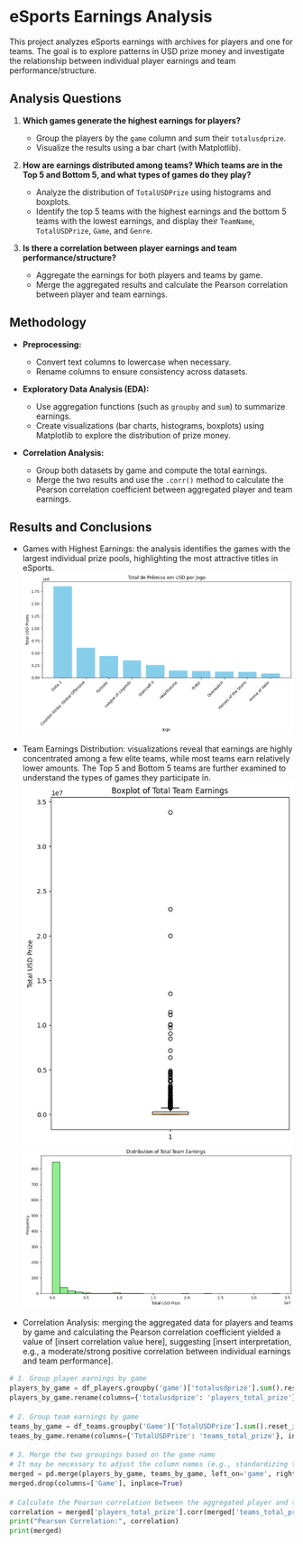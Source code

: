 # eSports Earnings Analysis

This project analyzes eSports earnings with archives for players and one for teams. The goal is to explore patterns in USD prize money and investigate the relationship between individual player earnings and team performance/structure.

## Analysis Questions

1. **Which games generate the highest earnings for players?**  
   - Group the players by the `game` column and sum their `totalusdprize`.
   - Visualize the results using a bar chart (with Matplotlib).

2. **How are earnings distributed among teams? Which teams are in the Top 5 and Bottom 5, and what types of games do they play?**  
   - Analyze the distribution of `TotalUSDPrize` using histograms and boxplots.
   - Identify the top 5 teams with the highest earnings and the bottom 5 teams with the lowest earnings, and display their `TeamName`, `TotalUSDPrize`, `Game`, and `Genre`.

3. **Is there a correlation between player earnings and team performance/structure?**  
   - Aggregate the earnings for both players and teams by game.
   - Merge the aggregated results and calculate the Pearson correlation between player and team earnings.

## Methodology

- **Preprocessing:**  
  - Convert text columns to lowercase when necessary.
  - Rename columns to ensure consistency across datasets.

- **Exploratory Data Analysis (EDA):**  
  - Use aggregation functions (such as `groupby` and `sum`) to summarize earnings.
  - Create visualizations (bar charts, histograms, boxplots) using Matplotlib to explore the distribution of prize money.

- **Correlation Analysis:**  
  - Group both datasets by game and compute the total earnings.
  - Merge the two results and use the `.corr()` method to calculate the Pearson correlation coefficient between aggregated player and team earnings.

## Results and Conclusions
- Games with Highest Earnings: the analysis identifies the games with the largest individual prize pools, highlighting the most attractive titles in eSports.
![BoxPlot](earning_eSports_analysis\files\teams_graphic_bar.png)

- Team Earnings Distribution: visualizations reveal that earnings are highly concentrated among a few elite teams, while most teams earn relatively lower amounts. The Top 5 and Bottom 5 teams are further examined to understand the types of games they participate in.
![BoxPlot](earning_eSports_analysis\files\boxplot.png)
![Distribution](earning_eSports_analysis\files\distribution_totalUSD.png)

- Correlation Analysis: merging the aggregated data for players and teams by game and calculating the Pearson correlation coefficient yielded a value of [insert correlation value here], suggesting [insert interpretation, e.g., a moderate/strong positive correlation between individual earnings and team performance].

```python
# 1. Group player earnings by game
players_by_game = df_players.groupby('game')['totalusdprize'].sum().reset_index()
players_by_game.rename(columns={'totalusdprize': 'players_total_prize'}, inplace=True)

# 2. Group team earnings by game
teams_by_game = df_teams.groupby('Game')['TotalUSDPrize'].sum().reset_index()
teams_by_game.rename(columns={'TotalUSDPrize': 'teams_total_prize'}, inplace=True)

# 3. Merge the two groupings based on the game name
# It may be necessary to adjust the column names (e.g., standardizing to lowercase)
merged = pd.merge(players_by_game, teams_by_game, left_on='game', right_on='Game', how='inner')
merged.drop(columns=['Game'], inplace=True)

# Calculate the Pearson correlation between the aggregated player and team earnings
correlation = merged['players_total_prize'].corr(merged['teams_total_prize'])
print("Pearson Correlation:", correlation)
print(merged)
